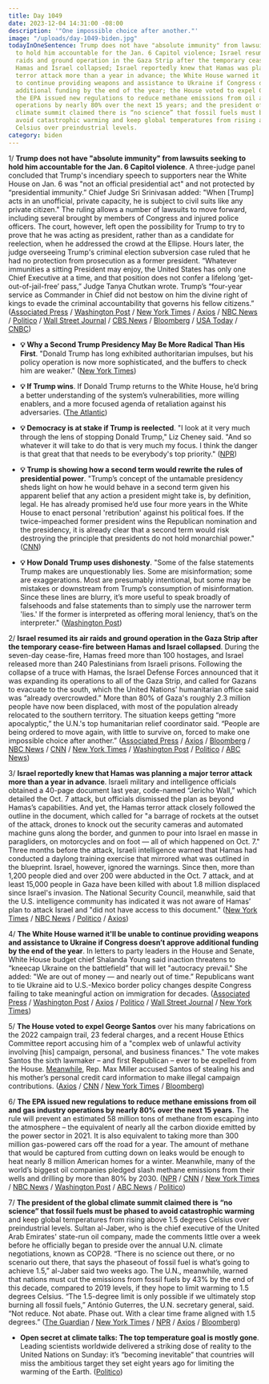 ```yaml
---
title: Day 1049
date: 2023-12-04 14:31:00 -08:00
description: '"One impossible choice after another."'
image: "/uploads/day-1049-biden.jpg"
todayInOneSentence: Trump does not have "absolute immunity" from lawsuits seeking
  to hold him accountable for the Jan. 6 Capitol violence; Israel resumed its air
  raids and ground operation in the Gaza Strip after the temporary cease-fire between
  Hamas and Israel collapsed; Israel reportedly knew that Hamas was planning a major
  terror attack more than a year in advance; the White House warned it'll be unable
  to continue providing weapons and assistance to Ukraine if Congress doesn’t approve
  additional funding by the end of the year; the House voted to expel George Santos;
  the EPA issued new regulations to reduce methane emissions from oil and gas industry
  operations by nearly 80% over the next 15 years; and the president of the global
  climate summit claimed there is “no science” that fossil fuels must be phased to
  avoid catastrophic warming and keep global temperatures from rising above 1.5 degrees
  Celsius over preindustrial levels.
category: biden
---
```


1/ **Trump does not have "absolute immunity" from lawsuits seeking to hold him accountable for the Jan. 6 Capitol violence**. A three-judge panel concluded that Trump's incendiary speech to supporters near the White House on Jan. 6 was "not an official presidential act" and not protected by “presidential immunity.” Chief Judge Sri Srinivasan added: "When \[Trump\] acts in an unofficial, private capacity, he is subject to civil suits like any private citizen." The ruling allows a number of lawsuits to move forward, including several brought by members of Congress and injured police officers. The court, however, left open the possibility for Trump to try to prove that he was acting as president, rather than as a candidate for reelection, when he addressed the crowd at the Ellipse. Hours later, the judge overseeing Trump's criminal election subversion case ruled that he had no protection from prosecution as a former president. “Whatever immunities a sitting President may enjoy, the United States has only one Chief Executive at a time, and that position does not confer a lifelong ‘get-out-of-jail-free’ pass,” Judge Tanya Chutkan wrote. Trump’s “four-year service as Commander in Chief did not bestow on him the divine right of kings to evade the criminal accountability that governs his fellow citizens.” ([Associated Press](https://apnews.com/article/jan-6-riot-lawsuits-donald-trump-capitol-14b219df31b3a5ebec43e979ad36587a) / [Washington Post](https://www.washingtonpost.com/dc-md-va/2023/12/01/trump-can-be-sued-jan-6-immunity/) / [New York Times](https://www.nytimes.com/2023/12/01/us/politics/trump-jan-6-lawsuits.html) / [Axios](https://www.axios.com/2023/12/01/trump-jan-6-liable-can-be-sued) / [NBC News](https://www.nbcnews.com/politics/donald-trump/federal-appeals-court-finds-trump-not-entitled-presidential-immunity-j-rcna127602) / [Politico](https://www.politico.com/news/2023/12/01/trump-may-be-sued-over-jan-6-incitement-claims-appeals-court-panel-rules-00129576) / [Wall Street Journal](https://www.wsj.com/us-news/trump-can-be-sued-for-jan-6-incitement-judges-rule-c45e2491?mod=followamazon) / [CBS News](https://www.cbsnews.com/news/trump-not-immune-jan-6-civil-lawsuits-federal-appeals-court-rules/) / [Bloomberg](https://www.bloomberg.com/news/articles/2023-12-01/trump-loses-immunity-fight-in-appeal-over-jan-6-civil-lawsuits?sref=MIBMEEoj) / [USA Today](https://www.usatoday.com/story/news/politics/2023/12/01/donald-trump-jan-6-capitol-riot-lawsuits-appeals-court/71766451007/) / [CNBC](https://www.cnbc.com/2023/12/01/trump-not-immune-from-jan-6-capitol-riot-lawsuits-court.html))

* **💡 Why a Second Trump Presidency May Be More Radical Than His First**. "Donald Trump has long exhibited authoritarian impulses, but his policy operation is now more sophisticated, and the buffers to check him are weaker." ([New York Times](https://www.nytimes.com/2023/12/04/us/politics/trump-2025-overview.html))

* **💡 If Trump wins**. If Donald Trump returns to the White House, he’d bring a better understanding of the system’s vulnerabilities, more willing enablers, and a more focused agenda of retaliation against his adversaries. ([The Atlantic](https://www.theatlantic.com/magazine/archive/2024/01/donald-trump-reelection-second-term-agenda/676119/))

* **💡 Democracy is at stake if Trump is reelected**. "I look at it very much through the lens of stopping Donald Trump," Liz Cheney said. "And so whatever it will take to do that is very much my focus. I think the danger is that great that that needs to be everybody's top priority." ([NPR](https://www.npr.org/2023/12/04/1216905473/liz-cheney-book-trump-reelection-republican-party))

* **💡 Trump is showing how a second term would rewrite the rules of presidential power**. "Trump’s concept of the untamable presidency sheds light on how he would behave in a second term given his apparent belief that any action a president might take is, by definition, legal. He has already promised he’d use four more years in the White House to enact personal 'retribution' against his political foes. If the twice-impeached former president wins the Republican nomination and the presidency, it is already clear that a second term would risk destroying the principle that presidents do not hold monarchial power." ([CNN](https://www.cnn.com/2023/12/04/politics/trump-presidential-power-2024))

* **💡 How Donald Trump uses dishonesty**. "Some of the false statements Trump makes are unquestionably lies. Some are misinformation; some are exaggerations. Most are presumably intentional, but some may be mistakes or downstream from Trump’s consumption of misinformation. Since these lines are blurry, it’s more useful to speak broadly of falsehoods and false statements than to simply use the narrower term 'lies.' If the former is interpreted as offering moral leniency, that’s on the interpreter." ([Washington Post](https://www.washingtonpost.com/politics/2023/12/04/trump-misinformation-republicans/))

2/ **Israel resumed its air raids and ground operation in the Gaza Strip after the temporary cease-fire between Hamas and Israel collapsed**. During the seven-day cease-fire, Hamas freed more than 100 hostages, and Israel released more than 240 Palestinians from Israeli prisons. Following the collapse of a truce with Hamas, the Israel Defense Forces announced that it was expanding its operations to all of the Gaza Strip, and called for Gazans to evacuate to the south, which the United Nations’ humanitarian office said was “already overcrowded.” More than 80% of Gaza's roughly 2.3 million people have now been displaced, with most of the population already relocated to the southern territory. The situation keeps getting “more apocalyptic,” the U.N.'s top humanitarian relief coordinator said. “People are being ordered to move again, with little to survive on, forced to make one impossible choice after another.” ([Associated Press](https://apnews.com/article/israel-hamas-war-live-updates-12-4-2023-18750a62ef610f47f5937cc3c7b02a99) / [Axios](https://www.axios.com/2023/12/01/gaza-fighting-resumes-hamas-israel-ceasefire-expires) / [Bloomberg](https://www.bloomberg.com/news/articles/2023-12-04/israel-s-expanded-strikes-drive-us-to-warn-of-strategic-defeat?srnd=premium&sref=MIBMEEoj) / [NBC News](https://www.nbcnews.com/news/world/live-blog/israel-hamas-war-live-updates-rcna127861) / [CNN](https://www.cnn.com/middleeast/live-news/israel-hamas-war-12-4-2023/index.html) / [New York Times](https://www.nytimes.com/live/2023/12/04/world/israel-hamas-war-gaza-news) / [Washington Post](https://www.washingtonpost.com/world/2023/12/04/israel-hamas-war-gaza-news-palestine/) / [Politico](https://www.politico.com/news/2023/12/03/israel-widens-evacuation-orders-as-it-shifts-offensive-to-southern-gaza-00129767) / [ABC News](https://abcnews.go.com/International/live-updates/israel-gaza-war-ground-operation-Gaza-December/?id=105348620))

3/ **Israel reportedly knew that Hamas was planning a major terror attack more than a year in advance**. Israeli military and intelligence officials obtained a 40-page document last year, code-named “Jericho Wall,” which detailed the Oct. 7 attack, but officials dismissed the plan as beyond Hamas’s capabilities. And yet, the Hamas terror attack closely followed the outline in the document, which called for "a barrage of rockets at the outset of the attack, drones to knock out the security cameras and automated machine guns along the border, and gunmen to pour into Israel en masse in paragliders, on motorcycles and on foot — all of which happened on Oct. 7." Three months before the attack, Israeli intelligence warned that Hamas had conducted a daylong training exercise that mirrored what was outlined in the blueprint. Israel, however, ignored the warnings. Since then, more than 1,200 people died and over 200 were abducted in the Oct. 7 attack, and at least 15,000 people in Gaza have been killed with about 1.8 million displaced since Israel's invasion. The National Security Council, meanwhile, said that the U.S. intelligence community has indicated it was not aware of Hamas’ plan to attack Israel and "did not have access to this document." ([New York Times](https://www.nytimes.com/2023/11/30/world/middleeast/israel-hamas-attack-intelligence.html) / [NBC News](https://www.nbcnews.com/politics/white-house/nsc-coordinator-john-kirby-says-us-intel-community-indicated-wasnt-awa-rcna127797) / [Politico](https://www.politico.com/news/2023/12/01/no-indicators-israel-shared-hamas-war-plans-with-u-s-00129667) / [Axios](https://www.axios.com/2023/12/03/white-house-hamas-attack-intelligence))

4/ **The White House warned it'll be unable to continue providing weapons and assistance to Ukraine if Congress doesn’t approve additional funding by the end of the year**. In letters to party leaders in the House and Senate, White House budget chief Shalanda Young said inaction threatens to “kneecap Ukraine on the battlefield” that will let "autocracy prevail." She added: "We are out of money — and nearly out of time.” Republicans want to tie Ukraine aid to U.S.-Mexico border policy changes despite Congress failing to take meaningful action on immigration for decades. ([Associated Press](https://apnews.com/article/biden-ukraine-congress-military-assistance-economy-557cbced7f7c1242ea08c52dadefc33b) / [Washington Post](https://www.washingtonpost.com/politics/2023/12/04/white-house-ukraine-funding/) / [Axios](https://www.axios.com/2023/12/04/white-house-congress-ukraine-funding) / [Politico](https://www.politico.com/news/2023/12/04/white-house-ukraine-aid-00129846) / [Wall Street Journal](https://www.wsj.com/politics/policy/white-house-warns-money-for-ukraine-will-run-out-by-years-end-637bddb2?mod=followamazon) / [New York Times](https://www.nytimes.com/2023/12/04/world/europe/us-congress-ukraine.html))

5/ **The House voted to expel George Santos** over his many fabrications on the 2022 campaign trail, 23 federal charges, and a recent House Ethics Committee report accusing him of a "complex web of unlawful activity involving \[his\] campaign, personal, and business finances." The vote makes Santos the sixth lawmaker – and first Republican – ever to be expelled from the House. [Meanwhile](https://www.huffpost.com/entry/max-miller-george-santos-expelled_n_656a0ee7e4b066e398b77240), Rep. Max Miller accused Santos of stealing his and his mother’s personal credit card information to make illegal campaign contributions. ([Axios](https://www.axios.com/2023/12/01/george-santos-house-expulsion-vote) / [CNN](https://www.cnn.com/2023/12/01/politics/george-santos-expel-resolution-vote/) / [New York Times](https://www.nytimes.com/live/2023/12/01/nyregion/george-santos-expulsion-vote) / [Bloomberg](https://www.bloomberg.com/news/articles/2023-12-01/george-santos-expelled-by-house-in-blow-to-republican-majority?srnd=premium&sref=MIBMEEoj))

6/ **The EPA issued new regulations to reduce methane emissions from oil and gas industry operations by nearly 80% over the next 15 years**. The rule will prevent an estimated 58 million tons of methane from escaping into the atmosphere – the equivalent of nearly all the carbon dioxide emitted by the power sector in 2021. It is also equivalent to taking more than 300 million gas-powered cars off the road for a year. The amount of methane that would be captured from cutting down on leaks would be enough to heat nearly 8 million American homes for a winter. Meanwhile, many of the world’s biggest oil companies pledged slash methane emissions from their wells and drilling by more than 80% by 2030. ([NPR](https://www.npr.org/2023/12/02/1216401828/epa-aims-to-slash-the-oil-industrys-climate-warming-methane-pollution) / [CNN](https://www.cnn.com/2023/12/02/climate/cop28-methane-announcement-climate/) / [New York Times](https://www.nytimes.com/2023/12/02/climate/biden-methane-climate-cop28.html) / [NBC News](https://www.nbcnews.com/science/environment/un-climate-cop28-methane-leak-agreement-rcna127496) / [Washington Post](https://www.washingtonpost.com/climate-environment/2023/12/02/methane-emissions-greenhouse-gas-oil-epa/) / [ABC News](https://abcnews.go.com/International/us-oil-industry-plans-drastically-cut-methane-emissions/story?id=105241474) / [Politico](https://www.politico.com/news/2023/12/02/bidens-epa-launches-crackdown-on-planet-warming-methane-00129433))

7/ **The president of the global climate summit claimed there is “no science” that fossil fuels must be phased to avoid catastrophic warming** and keep global temperatures from rising above 1.5 degrees Celsius over preindustrial levels. Sultan al-Jaber, who is the chief executive of the United Arab Emirates' state-run oil company, made the comments little over a week before he officially began to preside over the annual U.N. climate negotiations, known as COP28. “There is no science out there, or no scenario out there, that says the phaseout of fossil fuel is what’s going to achieve 1.5,” al-Jaber said two weeks ago. The U.N., meanwhile, warned that nations must cut the emissions from fossil fuels by 43% by the end of this decade, compared to 2019 levels, if they hope to limit warming to 1.5 degrees Celsius. “The 1.5-degree limit is only possible if we ultimately stop burning all fossil fuels,” António Guterres, the U.N. secretary general, said. “Not reduce. Not abate. Phase out. With a clear time frame aligned with 1.5 degrees.” ([The Guardian](https://www.theguardian.com/environment/2023/dec/03/back-into-caves-cop28-president-dismisses-phase-out-of-fossil-fuels) / [New York Times](https://www.nytimes.com/2023/12/04/climate/cop28-aljaber-fossil-fuels.html) / [NPR](https://www.npr.org/2023/12/04/1216935780/u-n-climate-talks-head-says-no-science-backs-ending-fossil-fuels-thats-incorrect) / [Axios](https://www.axios.com/2023/12/04/cop28-al-jaber-fossil-fuel-phase-out-science) / [Bloomberg](https://www.bloomberg.com/news/articles/2023-12-03/cop28-president-s-fossil-fuel-phase-out-talk-draws-condemnation?sref=MIBMEEoj))

* **Open secret at climate talks: The top temperature goal is mostly gone**. Leading scientists worldwide delivered a striking dose of reality to the United Nations on Sunday: it’s “becoming inevitable” that countries will miss the ambitious target they set eight years ago for limiting the warming of the Earth. ([Politico](https://www.politico.com/news/2023/12/03/cop28-global-temperature-goal-00129766))